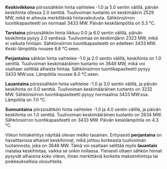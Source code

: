 **Keskiviikkona** pörssisähkön hinta vaihtelee -1.0 ja 5.0 sentin välillä, päivän keskihinta ollessa 2.0 senttiä. Tuulivoiman tuotanto on keskimäärin 2529 MW, mikä ei aiheuta merkittävää hintavaikutusta. Sähkönsiirron tuontikapasiteetti on normaali 3433 MW. Päivän keskilämpötila on 5.3 °C.

**Torstaina** pörssisähkön hinta liikkuu 0.0 ja 6.0 sentin välillä, päivän keskihinta pysyy 2.0 sentissä. Tuulivoimaa on keskimäärin 2323 MW, mikä ei vaikuta hintaan. Sähkönsiirron tuontikapasiteetti on edelleen 3433 MW. Keski-lämpötila nousee 6.6 °C:seen.

**Perjantaina** sähkön hinta vaihtelee -1.0 ja 2.0 sentin välillä, keskihinta on 1.0 senttiä. Tuulivoiman keskimääräinen tuotanto on 3648 MW, mikä voi osaltaan selittää alhaista hintaa. Sähkönsiirron tuontikapasiteetti pysyy 3433 MW:ssa. Lämpötila nousee 8.0 °C:seen.

**Lauantaina** pörssisähkön hinta vaihtelee -1.0 ja 3.0 sentin välillä, ja päivän keskihinta on 0.0 senttiä. Tuulivoiman keskimääräinen tuotanto on 3232 MW. Sähkönsiirron tuontikapasiteetti pysyy normaalina 3433 MW:ssa. Lämpötila on 7.0 °C.

**Sunnuntaina** pörssisähkön hinta vaihtelee -1.0 ja 4.0 sentin välillä, ja päivän keskihinta on 1.0 senttiä. Tuulivoiman keskimääräinen tuotanto on 2634 MW. Sähkönsiirron tuontikapasiteetti on 3433 MW. Päivän keskilämpötila on 4.3 °C.

Viikon hintakehitys näyttää olevan melko tasainen. Erityisesti **perjantaina** on havaittavissa alhaiset keskihinnat, mikä johtuu korkeasta tuulivoiman tuotannosta, joka on 3648 MW. Tämä voi osaltaan selittää myös **lauantain** matalaa keskihintaa, vaikka se onkin nollassa. Yleisesti ottaen sähkön hinnat pysyvät alhaisina koko viikon, ilman merkittäviä korkeita maksimihintoja tai poikkeuksellisia olosuhteita.